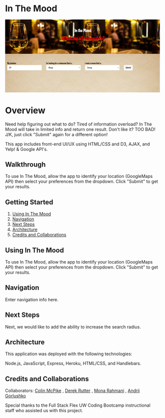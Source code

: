 # In The Mood

![inthtemood image](assets/images/landing.png) 
# Overview
Need help figuring out what to do? Tired of information overload? In The Mood will take in limited info and return one result. Don't like it? TOO BAD! J/K, just click "Submit" again for a different option!

This app includes front-end UI/UX using HTML/CSS and D3, AJAX, and Yelp! & Google API's.  

## Walkthrough
To use In The Mood, allow the app to identify your location (GoogleMaps API) then select your preferences from the dropdown. Click "Submit" to get your results.

## Getting Started

1.  [Using In The Mood](#using-inthemood)
2.  [Navigation](#navigation)
3.  [Next Steps](#next-steps)
4.  [Architecture](#architecture)
5.  [Credits and Collaborations](#credits-and-collaborations)

## Using In The Mood

To use In The Mood, allow the app to identify your location (GoogleMaps API) then select your preferences from the dropdown. Click "Submit" to get your results.

## Navigation

Enter navigation info here.

## Next Steps

Next, we would like to add the ability to increase the search radius.

## Architecture

This application was deployed with the following technologies:

Node.js, JavaScript, Express, Heroku, HTML/CSS, and Handlebars.

## Credits and Collaborations

Collaborators: [Colin McPike](https://github.com/therealmcp) , [Derek Rutter](https://github.com/rutterer) , [Mona Rahmani](https://github.com/monarahmani) , [Andrii Gorlushko](https://github.com/andrgor1)

Special thanks to the Full Stack Flex UW Coding Bootcamp instructional staff who assisted us with this project. 
